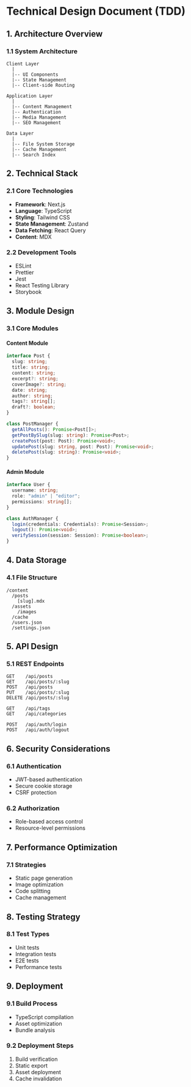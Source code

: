 # Technical Design Document (TDD)

## 1. Architecture Overview

### 1.1 System Architecture
```
Client Layer
  |
  |-- UI Components
  |-- State Management
  |-- Client-side Routing
  
Application Layer
  |
  |-- Content Management
  |-- Authentication
  |-- Media Management
  |-- SEO Management
  
Data Layer
  |
  |-- File System Storage
  |-- Cache Management
  |-- Search Index
```

## 2. Technical Stack

### 2.1 Core Technologies
- **Framework**: Next.js
- **Language**: TypeScript
- **Styling**: Tailwind CSS
- **State Management**: Zustand
- **Data Fetching**: React Query
- **Content**: MDX

### 2.2 Development Tools
- ESLint
- Prettier
- Jest
- React Testing Library
- Storybook

## 3. Module Design

### 3.1 Core Modules

#### Content Module
```typescript
interface Post {
  slug: string;
  title: string;
  content: string;
  excerpt?: string;
  coverImage?: string;
  date: string;
  author: string;
  tags?: string[];
  draft?: boolean;
}

class PostManager {
  getAllPosts(): Promise<Post[]>;
  getPostBySlug(slug: string): Promise<Post>;
  createPost(post: Post): Promise<void>;
  updatePost(slug: string, post: Post): Promise<void>;
  deletePost(slug: string): Promise<void>;
}
```

#### Admin Module
```typescript
interface User {
  username: string;
  role: "admin" | "editor";
  permissions: string[];
}

class AuthManager {
  login(credentials: Credentials): Promise<Session>;
  logout(): Promise<void>;
  verifySession(session: Session): Promise<boolean>;
}
```

## 4. Data Storage

### 4.1 File Structure
```
/content
  /posts
    [slug].mdx
  /assets
    /images
  /cache
  /users.json
  /settings.json
```

## 5. API Design

### 5.1 REST Endpoints
```
GET    /api/posts
GET    /api/posts/:slug
POST   /api/posts
PUT    /api/posts/:slug
DELETE /api/posts/:slug

GET    /api/tags
GET    /api/categories

POST   /api/auth/login
POST   /api/auth/logout
```

## 6. Security Considerations

### 6.1 Authentication
- JWT-based authentication
- Secure cookie storage
- CSRF protection

### 6.2 Authorization
- Role-based access control
- Resource-level permissions

## 7. Performance Optimization

### 7.1 Strategies
- Static page generation
- Image optimization
- Code splitting
- Cache management

## 8. Testing Strategy

### 8.1 Test Types
- Unit tests
- Integration tests
- E2E tests
- Performance tests

## 9. Deployment

### 9.1 Build Process
- TypeScript compilation
- Asset optimization
- Bundle analysis

### 9.2 Deployment Steps
1. Build verification
2. Static export
3. Asset deployment
4. Cache invalidation
